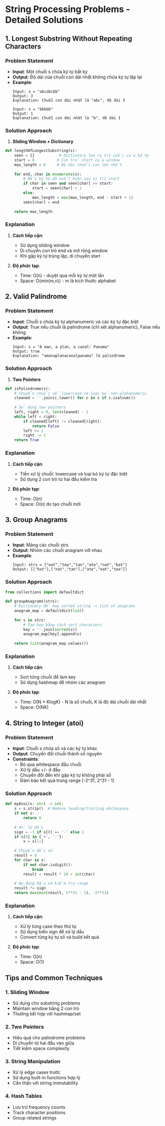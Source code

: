 # String Processing Problems - Detailed Solutions

## 1. Longest Substring Without Repeating Characters

### Problem Statement
- **Input**: Một chuỗi s chứa ký tự bất kỳ
- **Output**: Độ dài của chuỗi con dài nhất không chứa ký tự lặp lại
- **Example**: 
  ```
  Input: s = "abcabcbb"
  Output: 3
  Explanation: Chuỗi con dài nhất là "abc", độ dài 3
  
  Input: s = "bbbbb"
  Output: 1
  Explanation: Chuỗi con dài nhất là "b", độ dài 1
  ```

### Solution Approach
1. **Sliding Window + Dictionary**
```python
def lengthOfLongestSubstring(s):
    seen = {}           # Dictionary lưu vị trí cuối của ký tự
    start = 0          # Con trỏ start của window
    max_length = 0     # Độ dài chuỗi con lớn nhất
    
    for end, char in enumerate(s):
        # Nếu ký tự đã xuất hiện sau vị trí start
        if char in seen and seen[char] >= start:
            start = seen[char] + 1
        else:
            max_length = max(max_length, end - start + 1)
        seen[char] = end
    
    return max_length
```

### Explanation
1. **Cách tiếp cận**: 
   - Sử dụng sliding window
   - Di chuyển con trỏ end và mở rộng window
   - Khi gặp ký tự trùng lặp, di chuyển start

2. **Độ phức tạp**:
   - Time: O(n) - duyệt qua mỗi ký tự một lần
   - Space: O(min(m,n)) - m là kích thước alphabet

## 2. Valid Palindrome

### Problem Statement
- **Input**: Chuỗi s chứa ký tự alphanumeric và các ký tự đặc biệt
- **Output**: True nếu chuỗi là palindrome (chỉ xét alphanumeric), False nếu không
- **Example**:
  ```
  Input: s = "A man, a plan, a canal: Panama"
  Output: true
  Explanation: "amanaplanacanalpanama" là palindrome
  ```

### Solution Approach
1. **Two Pointers**
```python
def isPalindrome(s):
    # Chuyển chuỗi về lowercase và loại bỏ non-alphanumeric
    cleaned = ''.join(c.lower() for c in s if c.isalnum())
    
    # Sử dụng two pointers
    left, right = 0, len(cleaned) - 1
    while left < right:
        if cleaned[left] != cleaned[right]:
            return False
        left += 1
        right -= 1
    return True
```

### Explanation
1. **Cách tiếp cận**:
   - Tiền xử lý chuỗi: lowercase và loại bỏ ký tự đặc biệt
   - Sử dụng 2 con trỏ từ hai đầu kiểm tra

2. **Độ phức tạp**:
   - Time: O(n)
   - Space: O(n) do tạo chuỗi mới

## 3. Group Anagrams

### Problem Statement
- **Input**: Mảng các chuỗi strs
- **Output**: Nhóm các chuỗi anagram với nhau
- **Example**:
  ```
  Input: strs = ["eat","tea","tan","ate","nat","bat"]
  Output: [["bat"],["nat","tan"],["ate","eat","tea"]]
  ```

### Solution Approach
```python
from collections import defaultdict

def groupAnagrams(strs):
    # Dictionary để map sorted string -> list of anagrams
    anagram_map = defaultdict(list)
    
    for s in strs:
        # Tạo key bằng cách sort characters
        key = ''.join(sorted(s))
        anagram_map[key].append(s)
    
    return list(anagram_map.values())
```

### Explanation
1. **Cách tiếp cận**:
   - Sort từng chuỗi để làm key
   - Sử dụng hashmap để nhóm các anagram

2. **Độ phức tạp**:
   - Time: O(N * KlogK) - N là số chuỗi, K là độ dài chuỗi dài nhất
   - Space: O(NK)

## 4. String to Integer (atoi)

### Problem Statement
- **Input**: Chuỗi s chứa số và các ký tự khác
- **Output**: Chuyển đổi chuỗi thành số nguyên
- **Constraints**:
  - Bỏ qua whitespace đầu chuỗi
  - Xử lý dấu +/- ở đầu
  - Chuyển đổi đến khi gặp ký tự không phải số
  - Đảm bảo kết quả trong range [-2^31, 2^31 - 1]

### Solution Approach
```python
def myAtoi(s: str) -> int:
    s = s.strip()  # Remove leading/trailing whitespace
    if not s:
        return 0
        
    # Xử lý dấu
    sign = -1 if s[0] == '-' else 1
    if s[0] in {'+', '-'}:
        s = s[1:]
        
    # Chuyển đổi số
    result = 0
    for char in s:
        if not char.isdigit():
            break
        result = result * 10 + int(char)
        
    # Áp dụng dấu và kiểm tra range
    result *= sign
    return max(min(result, 2**31 - 1), -2**31)
```

### Explanation
1. **Cách tiếp cận**:
   - Xử lý từng case theo thứ tự
   - Sử dụng biến sign để xử lý dấu
   - Convert từng ký tự số và build kết quả

2. **Độ phức tạp**:
   - Time: O(n)
   - Space: O(1)

## Tips and Common Techniques

### 1. Sliding Window
- Sử dụng cho substring problems
- Maintain window bằng 2 con trỏ
- Thường kết hợp với hashmap/set

### 2. Two Pointers
- Hiệu quả cho palindrome problems
- Di chuyển từ hai đầu vào giữa
- Tiết kiệm space complexity

### 3. String Manipulation
- Xử lý edge cases trước
- Sử dụng built-in functions hợp lý
- Cẩn thận với string immutability

### 4. Hash Tables
- Lưu trữ frequency counts
- Track character positions
- Group related strings
